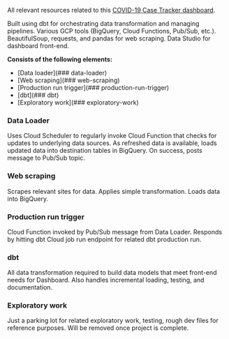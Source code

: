 All relevant resources related to this [COVID-19 Case Tracker dashboard](https://datastudio.google.com/s/tReESJ2kyTM).

Built using dbt for orchestrating data transformation and managing pipelines. Various GCP tools (BigQuery, Cloud Functions, Pub/Sub, etc.). BeautifulSoup, requests, and pandas for web scraping. Data Studio for dashboard front-end.

**Consists of the following elements:**
- [Data loader](### data-loader)
- [Web scraping](### web-scraping)
- [Production run trigger](### production-run-trigger)
- [dbt](### dbt)
- [Exploratory work](### exploratory-work)

### Data Loader
Uses Cloud Scheduler to regularly invoke Cloud Function that checks for updates to underlying data sources. As refreshed data is available, loads updated data into destination tables in BigQuery. On success, posts message to Pub/Sub topic.

### Web scraping
Scrapes relevant sites for data. Applies simple transformation. Loads data into BigQuery.

### Production run trigger
Cloud Function invoked by Pub/Sub message from Data Loader. Responds by hitting dbt Cloud job run endpoint for related dbt production run.

### dbt
All data transformation required to build data models that meet front-end needs for Dashboard. Also handles incremental loading, testing, and documentation.

### Exploratory work
Just a parking lot for related exploratory work, testing, rough dev files for reference purposes. Will be removed once project is complete.

